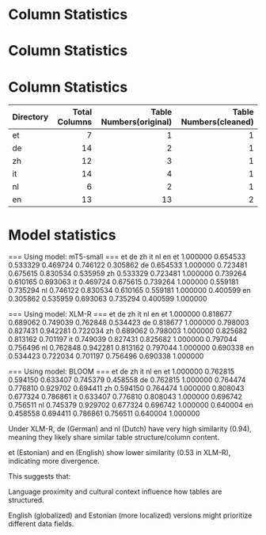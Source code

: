 # Column Statistics

# Column Statistics

# Column Statistics

| Directory   |   Total Columns |   Table Numbers(original) |   Table Numbers(cleaned) |
|:------------|----------------:|---------------------------:|--------------------------:|
| et          |               7 |                          1 |                         1 |
| de          |              14 |                          2 |                         1 |
| zh          |              12 |                          3 |                         1 |
| it          |              14 |                          4 |                         1 |
| nl          |               6 |                          2 |                         1 |
| en          |              13 |                         13 |                         2 |



# Model statistics

=== Using model: mT5-small ===
          et        de        zh        it        nl        en
et  1.000000  0.654533  0.533329  0.469724  0.746122  0.305862
de  0.654533  1.000000  0.723481  0.675615  0.830534  0.535959
zh  0.533329  0.723481  1.000000  0.739264  0.610165  0.693063
it  0.469724  0.675615  0.739264  1.000000  0.559181  0.735294
nl  0.746122  0.830534  0.610165  0.559181  1.000000  0.400599
en  0.305862  0.535959  0.693063  0.735294  0.400599  1.000000

=== Using model: XLM-R ===
          et        de        zh        it        nl        en
et  1.000000  0.818677  0.689062  0.749039  0.762848  0.534423
de  0.818677  1.000000  0.798003  0.827431  0.942281  0.722034
zh  0.689062  0.798003  1.000000  0.825682  0.813162  0.701197
it  0.749039  0.827431  0.825682  1.000000  0.797044  0.756496
nl  0.762848  0.942281  0.813162  0.797044  1.000000  0.690338
en  0.534423  0.722034  0.701197  0.756496  0.690338  1.000000

=== Using model: BLOOM ===
          et        de        zh        it        nl        en
et  1.000000  0.762815  0.594150  0.633407  0.745379  0.458558
de  0.762815  1.000000  0.764474  0.776810  0.929702  0.694411
zh  0.594150  0.764474  1.000000  0.808043  0.677324  0.786861
it  0.633407  0.776810  0.808043  1.000000  0.696742  0.756511
nl  0.745379  0.929702  0.677324  0.696742  1.000000  0.640004
en  0.458558  0.694411  0.786861  0.756511  0.640004  1.000000

Under XLM-R, de (German) and nl (Dutch) have very high similarity (0.94), meaning they likely share similar table structure/column content.

et (Estonian) and en (English) show lower similarity (0.53 in XLM-R), indicating more divergence.

This suggests that:

Language proximity and cultural context influence how tables are structured.

English (globalized) and Estonian (more localized) versions might prioritize different data fields.

